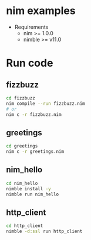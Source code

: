 # nim examples

* Requirements
  * nim >= 1.0.0
  * nimble >= v11.0

# Run code

## fizzbuzz

```bash
cd fizzbuzz
nim compile --run fizzbuzz.nim
# or
nim c -r fizzbuzz.nim
```

## greetings

```bash
cd greetings
nim c -r greetings.nim
```

## nim_hello

```bash
cd nim_hello
nimble install -y
nimble run nim_hello
```

## http_client

```bash
cd http_client
nimble -d:ssl run http_client
```


